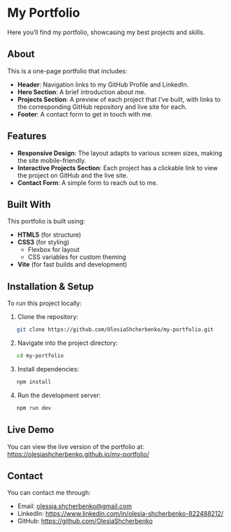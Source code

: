 # My Portfolio

Here you’ll find my portfolio, showcasing my best projects and skills.

## About

This is a one-page portfolio that includes:

- **Header**: Navigation links to my GitHub Profile and LinkedIn.
- **Hero Section**: A brief introduction about me.
- **Projects Section**: A preview of each project that I've built, with links to the corresponding GitHub repository and live site for each.
- **Footer**: A contact form to get in touch with me.

## Features

- **Responsive Design**: The layout adapts to various screen sizes, making the site mobile-friendly.
- **Interactive Projects Section**: Each project has a clickable link to view the project on GitHub and the live site.
- **Contact Form**: A simple form to reach out to me.

## Built With

This portfolio is built using:

- **HTML5** (for structure)
- **CSS3** (for styling)
  - Flexbox for layout
  - CSS variables for custom theming
- **Vite** (for fast builds and development)

## Installation & Setup

To run this project locally:

1. Clone the repository:

```bash
   git clone https://github.com/OlesiaShcherbenko/my-portfolio.git
```

2. Navigate into the project directory:

```bash
   cd my-portfolio
```

3. Install dependencies:

```bash
   npm install
```

4. Run the development server:

```bash
   npm run dev
```

## Live Demo

You can view the live version of the portfolio at:  
https://olesiashcherbenko.github.io/my-portfolio/

## Contact

You can contact me through:

- Email: olessja.shcherbenko@gmail.com
- LinkedIn: https://www.linkedin.com/in/olesia-shcherbenko-822488212/
- GitHub: https://github.com/OlesiaShcherbenko
